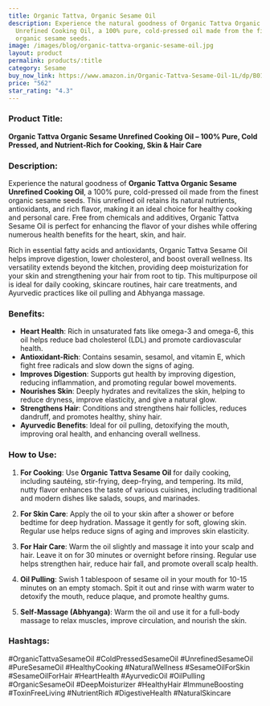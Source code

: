 ```yaml
---
title: Organic Tattva, Organic Sesame Oil
description: Experience the natural goodness of Organic Tattva Organic Sesame
  Unrefined Cooking Oil, a 100% pure, cold-pressed oil made from the finest
  organic sesame seeds.
image: /images/blog/organic-tattva-organic-sesame-oil.jpg
layout: product
permalink: products/:title
category: Sesame
buy_now_link: https://www.amazon.in/Organic-Tattva-Sesame-Oil-1L/dp/B01N2BEBD1/ref=sr_1_19?crid=A4KOR1T28SZX&tag=m0150-21
price: "562"
star_rating: "4.3"
---
```

### Product Title:
**Organic Tattva Organic Sesame Unrefined Cooking Oil – 100% Pure, Cold Pressed, and Nutrient-Rich for Cooking, Skin & Hair Care**

### Description:
Experience the natural goodness of **Organic Tattva Organic Sesame Unrefined Cooking Oil**, a 100% pure, cold-pressed oil made from the finest organic sesame seeds. This unrefined oil retains its natural nutrients, antioxidants, and rich flavor, making it an ideal choice for healthy cooking and personal care. Free from chemicals and additives, Organic Tattva Sesame Oil is perfect for enhancing the flavor of your dishes while offering numerous health benefits for the heart, skin, and hair.

Rich in essential fatty acids and antioxidants, Organic Tattva Sesame Oil helps improve digestion, lower cholesterol, and boost overall wellness. Its versatility extends beyond the kitchen, providing deep moisturization for your skin and strengthening your hair from root to tip. This multipurpose oil is ideal for daily cooking, skincare routines, hair care treatments, and Ayurvedic practices like oil pulling and Abhyanga massage.

### Benefits:
- **Heart Health**: Rich in unsaturated fats like omega-3 and omega-6, this oil helps reduce bad cholesterol (LDL) and promote cardiovascular health.
- **Antioxidant-Rich**: Contains sesamin, sesamol, and vitamin E, which fight free radicals and slow down the signs of aging.
- **Improves Digestion**: Supports gut health by improving digestion, reducing inflammation, and promoting regular bowel movements.
- **Nourishes Skin**: Deeply hydrates and revitalizes the skin, helping to reduce dryness, improve elasticity, and give a natural glow.
- **Strengthens Hair**: Conditions and strengthens hair follicles, reduces dandruff, and promotes healthy, shiny hair.
- **Ayurvedic Benefits**: Ideal for oil pulling, detoxifying the mouth, improving oral health, and enhancing overall wellness.

### How to Use:
1. **For Cooking**: Use **Organic Tattva Sesame Oil** for daily cooking, including sautéing, stir-frying, deep-frying, and tempering. Its mild, nutty flavor enhances the taste of various cuisines, including traditional and modern dishes like salads, soups, and marinades.
   
2. **For Skin Care**: Apply the oil to your skin after a shower or before bedtime for deep hydration. Massage it gently for soft, glowing skin. Regular use helps reduce signs of aging and improves skin elasticity.

3. **For Hair Care**: Warm the oil slightly and massage it into your scalp and hair. Leave it on for 30 minutes or overnight before rinsing. Regular use helps strengthen hair, reduce hair fall, and promote overall scalp health.

4. **Oil Pulling**: Swish 1 tablespoon of sesame oil in your mouth for 10-15 minutes on an empty stomach. Spit it out and rinse with warm water to detoxify the mouth, reduce plaque, and promote healthy gums.

5. **Self-Massage (Abhyanga)**: Warm the oil and use it for a full-body massage to relax muscles, improve circulation, and nourish the skin.

### Hashtags:
#OrganicTattvaSesameOil #ColdPressedSesameOil #UnrefinedSesameOil #PureSesameOil #HealthyCooking #NaturalWellness #SesameOilForSkin #SesameOilForHair #HeartHealth #AyurvedicOil #OilPulling #OrganicSesameOil #DeepMoisturizer #HealthyHair #ImmuneBoosting #ToxinFreeLiving #NutrientRich #DigestiveHealth #NaturalSkincare
